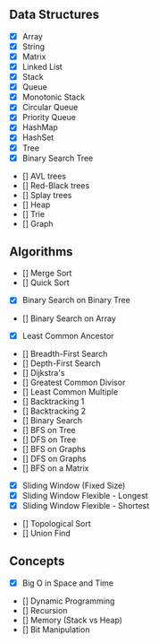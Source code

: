 ## Data Structures
- [x] Array
- [x] String
- [x] Matrix
- [x] Linked List
- [x] Stack
- [x] Queue
- [x] Monotonic Stack
- [x] Circular Queue
- [x] Priority Queue
- [x] HashMap
- [x] HashSet
- [x] Tree
- [x] Binary Search Tree
- [] AVL trees
- [] Red-Black trees
- [] Splay trees
- [] Heap
- [] Trie
- [] Graph

## Algorithms
- [] Merge Sort
- [] Quick Sort
- [x] Binary Search on Binary Tree
- [] Binary Search on Array
- [x] Least Common Ancestor
- [] Breadth-First Search
- [] Depth-First Search
- [] Dijkstra's
- [] Greatest Common Divisor
- [] Least Common Multiple
- [] Backtracking 1
- [] Backtracking 2
- [] Binary Search
- [] BFS on Tree
- [] DFS on Tree
- [] BFS on Graphs
- [] DFS on Graphs
- [] BFS on a Matrix
- [x] Sliding Window (Fixed Size)
- [x] Sliding Window Flexible - Longest
- [x] Sliding Window Flexible - Shortest
- [] Topological Sort
- [] Union Find

## Concepts
- [x] Big O in Space and Time
- [] Dynamic Programming
- [] Recursion
- [] Memory (Stack vs Heap)
- [] Bit Manipulation
